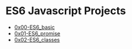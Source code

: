 # ES6 Javascript Projects

- [0x00-ES6_basic](0x00-ES6_basic)
- [0x01-ES6_promise](0x01-ES6_promise)
- [0x02-ES6_classes](0x02-ES6_classes)
